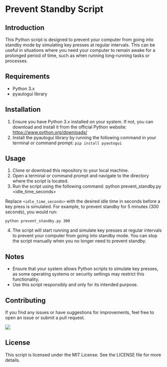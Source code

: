 # Prevent Standby Script

## Introduction
This Python script is designed to prevent your computer from going into standby mode by simulating key presses at regular intervals. This can be useful in situations where you need your computer to remain awake for a prolonged period of time, such as when running long-running tasks or processes.

## Requirements
- Python 3.x
- pyautogui library

## Installation
1. Ensure you have Python 3.x installed on your system. If not, you can download and install it from the official Python website: https://www.python.org/downloads/
2. Install the pyautogui library by running the following command in your terminal or command prompt: `pip install pyautogui`

## Usage
1. Clone or download this repository to your local machine.
2. Open a terminal or command prompt and navigate to the directory where the script is located.
3. Run the script using the following command: python prevent_standby.py <idle_time_seconds>

Replace `<idle_time_seconds>` with the desired idle time in seconds before a key press is simulated. For example, to prevent standby for 5 minutes (300 seconds), you would run:

`python prevent_standby.py 300`

4. The script will start running and simulate key presses at regular intervals to prevent your computer from going into standby mode. You can stop the script manually when you no longer need to prevent standby.

## Notes
- Ensure that your system allows Python scripts to simulate key presses, as some operating systems or security settings may restrict this functionality.
- Use this script responsibly and only for its intended purpose.

## Contributing
If you find any issues or have suggestions for improvements, feel free to open an issue or submit a pull request.

[<img src="https://www.paypalobjects.com/en_US/i/btn/btn_donate_LG.gif">](https://www.paypal.com/donate/?hosted_button_id=V6YPKSDBHRYWS)


## License
This script is licensed under the MIT License. See the LICENSE file for more details.




